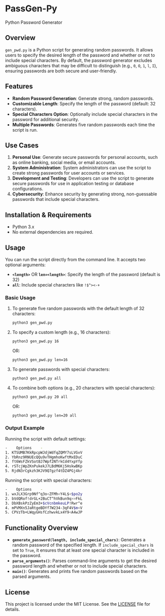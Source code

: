 # PassGen-Py
Python Password Generator


## Overview

`gen_pwd.py` is a Python script for generating random passwords. It allows users to specify the desired length of the password and whether or not to include special characters. By default, the password generator excludes ambiguous characters that may be difficult to distinguish (e.g., `0`, `O`, `1`, `l`, `I`), ensuring passwords are both secure and user-friendly.


## Features

- **Random Password Generation**: Generate strong, random passwords.
- **Customizable Length**: Specify the length of the password (default: 32 characters).
- **Special Characters Option**: Optionally include special characters in the password for additional security.
- **Multiple Passwords**: Generates five random passwords each time the script is run.


## Use Cases

1. **Personal Use**: Generate secure passwords for personal accounts, such as online banking, social media, or email accounts.
2. **System Administration**: System administrators can use the script to create strong passwords for user accounts or services.
3. **Development and Testing**: Developers can use the script to generate secure passwords for use in application testing or database configurations.
4. **Cybersecurity**: Enhance security by generating strong, non-guessable passwords that include special characters.


## Installation & Requirements

- Python 3.x
- No external dependencies are required.


## Usage

You can run the script directly from the command line. It accepts two optional arguments:
- **`<length>`** OR **`len=<length>`**: Specify the length of the password (default is 32)
- **`all`**: Include special characters like `!$^><-+`


### Basic Usage

1. To generate five random passwords with the default length of 32 characters:
   ```bash
   python3 gen_pwd.py
   ```

2. To specify a custom length (e.g., 16 characters):
   ```bash
   python3 gen_pwd.py 16
   ```
   OR:
   ```bash
   python3 gen_pwd.py len=16
   ```

3. To generate passwords with special characters:
   ```bash
   python3 gen_pwd.py all
   ```

4. To combine both options (e.g., 20 characters with special characters):
   ```bash
   python3 gen_pwd.py 20 all
   ```
   OR:
   ```bash
   python3 gen_pwd.py len=20 all
   ```


### Output Example

Running the script with default settings:
```bash
-    Options    -
1. KTSUMB7KkRpcpWJdjWdfqZQMY7sLVGvV
2. YbRnz9RNUEcQQu9vTHgmhoKwftMxEDuC
3. ft6WsFZkVSotBJ7Wpf2NTrkCd4YxpYfp
4. rSTcjWpZKnPukekJ7LBdM6Kj5HskwBKp
5. RjdN3rCgkzh3KJV9Q7gzf4tDZ4PGj4kr
```

Running the script with special characters:
```bash
-    Options    -
1. wxJLX3Grp9Nf^q3o<ZFMh<Y4L$<$po2y
2. bVdQRof!drGL+2BuCT^hVkBun9q>>FkL
3. DbXBskPzZyEm3+$cVcnbmkeuLP!Rwr^e
4. mPVMXn5JaRtgeBDYf7W234-3qF4V$m<V
5. CPVzTb+LWqyGHsfCzhwvkLx4Y9<A4wJP
```


## Functionality Overview

- **`generate_password(length, include_special_chars)`**: Generates a random password of the specified length. If `include_special_chars` is set to `True`, it ensures that at least one special character is included in the password.
- **`parse_arguments()`**: Parses command-line arguments to get the desired password length and whether or not to include special characters.
- **`main()`**: Generates and prints five random passwords based on the parsed arguments.


## License

This project is licensed under the MIT License. See the [LICENSE](LICENSE) file for details.
